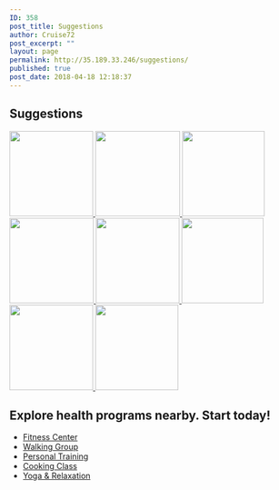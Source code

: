 ```yaml
---
ID: 358
post_title: Suggestions
author: Cruise72
post_excerpt: ""
layout: page
permalink: http://35.189.33.246/suggestions/
published: true
post_date: 2018-04-18 12:18:37
---
```

<h2>Suggestions</h2>		
											<a href="http://www.cvdhelper.tk/smoking-suggestions/" data-elementor-open-lightbox="">
							<img width="147" height="150" src="http://35.189.33.246/wp-content/uploads/2018/05/ss1-147x150.png" alt="" />								</a>
											<a href="http://www.cvdhelper.tk/alcohol-suggestions/" data-elementor-open-lightbox="">
							<img width="149" height="150" src="http://35.189.33.246/wp-content/uploads/2018/05/Alcohol1-149x150.png" alt="" />								</a>
											<a href="http://www.cvdhelper.tk/blood-pressure-suggestions/" data-elementor-open-lightbox="">
							<img width="145" height="150" src="http://35.189.33.246/wp-content/uploads/2018/05/BPs-145x150.png" alt="" />								</a>
											<a href="http://www.cvdhelper.tk/stress-suggestions/" data-elementor-open-lightbox="">
							<img width="148" height="150" src="http://35.189.33.246/wp-content/uploads/2018/05/stress-148x150.png" alt="" />								</a>
											<a href="http://www.cvdhelper.tk/being-active-suggestions/" data-elementor-open-lightbox="">
							<img width="147" height="150" src="http://35.189.33.246/wp-content/uploads/2018/05/Active1-1-147x150.png" alt="" />								</a>
											<a href="http://www.cvdhelper.tk/cholesterol-suggestions/" data-elementor-open-lightbox="">
							<img width="144" height="150" src="http://35.189.33.246/wp-content/uploads/2018/05/cholo1-144x150.png" alt="" />								</a>
											<a href="http://www.cvdhelper.tk/healthy-food-suggestions/" data-elementor-open-lightbox="">
							<img width="147" height="150" src="http://35.189.33.246/wp-content/uploads/2018/05/Health-1-147x150.png" alt="" />								</a>
											<a href="http://www.cvdhelper.tk/diabetes-suggestions/" data-elementor-open-lightbox="">
							<img width="146" height="150" src="http://35.189.33.246/wp-content/uploads/2018/05/diabetes-1-146x150.png" alt="" />								</a>
			<h2>Explore health programs nearby.
Start today!</h2>		
					<ul>
							<li >
					<a href="#popmake-1652">						
										Fitness Center
											</a>
									</li>
								<li >
					<a href="#popmake-1649">						
										Walking Group
											</a>
									</li>
								<li >
					<a href="#popmake-1654">						
										Personal Training
											</a>
									</li>
								<li >
					<a href="#popmake-1656">						
										Cooking Class
											</a>
									</li>
								<li >
					<a href="#popmake-1658">						
										Yoga & Relaxation
											</a>
									</li>
						</ul>